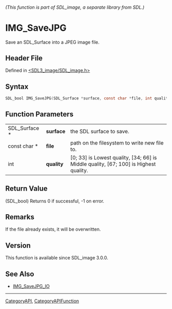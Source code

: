 ###### (This function is part of SDL_image, a separate library from SDL.)
# IMG_SaveJPG

Save an SDL_Surface into a JPEG image file.

## Header File

Defined in [<SDL3_image/SDL_image.h>](https://github.com/libsdl-org/SDL_image/blob/main/include/SDL3_image/SDL_image.h)

## Syntax

```c
SDL_bool IMG_SaveJPG(SDL_Surface *surface, const char *file, int quality);
```

## Function Parameters

|               |             |                                                                                      |
| ------------- | ----------- | ------------------------------------------------------------------------------------ |
| SDL_Surface * | **surface** | the SDL surface to save.                                                             |
| const char *  | **file**    | path on the filesystem to write new file to.                                         |
| int           | **quality** | [0; 33] is Lowest quality, [34; 66] is Middle quality, [67; 100] is Highest quality. |

## Return Value

(SDL_bool) Returns 0 if successful, -1 on error.

## Remarks

If the file already exists, it will be overwritten.

## Version

This function is available since SDL_image 3.0.0.

## See Also

- [IMG_SaveJPG_IO](IMG_SaveJPG_IO)

----
[CategoryAPI](CategoryAPI), [CategoryAPIFunction](CategoryAPIFunction)

